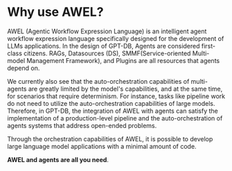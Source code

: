 # Why use AWEL?

AWEL (Agentic Workflow Expression Language) is an intelligent agent workflow expression language specifically designed for the development of LLMs applications. In the design of GPT-DB, Agents are considered first-class citizens. RAGs, Datasources (DS), SMMF(Service-oriented Multi-model Management Framework), and Plugins are all resources that agents depend on.

We currently also see that the auto-orchestration capabilities of multi-agents are greatly limited by the model's capabilities, and at the same time, for scenarios that require determinism. For instance, tasks like pipeline work do not need to utilize the auto-orchestration capabilities of large models. Therefore, in GPT-DB, the integration of AWEL with agents can satisfy the implementation of a production-level pipeline and the auto-orchestration of agents systems that address open-ended problems.


Through the orchestration capabilities of AWEL, it is possible to develop large language model applications with a minimal amount of code.

**AWEL  and  agents are all you need**. 